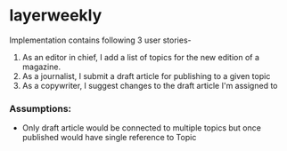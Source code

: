 # layerweekly

Implementation contains following 3 user stories-
1. As an editor in chief, I add a list of topics for the new edition of a magazine. 
2. As a journalist, I submit a draft article for publishing to a given topic 
3. As a copywriter, I suggest changes to the draft article I'm assigned to

### Assumptions:
* Only draft article would be connected to multiple topics but once published would have single reference to Topic